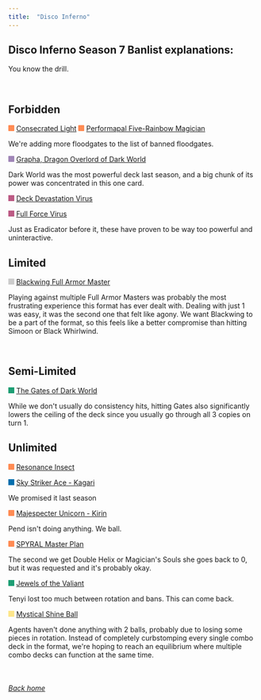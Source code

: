 ```yaml
---
title:  "Disco Inferno"
---
```


## Disco Inferno Season 7 Banlist explanations:


You know the drill.

<br>

## Forbidden

<img src="assets/effect.png" alt="Effect Monster" width="12" height="12"/> [Consecrated Light](https://db.ygoprodeck.com/card/?search=Consecrated%20Light)
<img src="assets/effect.png" alt="Effect Monster" width="12" height="12"/> [Performapal Five-Rainbow Magician](https://db.ygoprodeck.com/card/?search=Performapal%20Five-Rainbow%20Magician)

We're adding more floodgates to the list of banned floodgates.

<img src="assets/fusion.png" alt="XYZ Fusion" width="12" height="12"/> [Grapha, Dragon Overlord of Dark World](https://db.ygoprodeck.com/card/?search=Grapha,%20Dragon%20Overlord%20of%20Dark%20World)

Dark World was the most powerful deck last season, and a big chunk of its power was concentrated in this one card.  

<img src="assets/trap.png" alt="Trap" width="12" height="12"/> [Deck Devastation Virus](https://db.ygoprodeck.com/card/?search=Deck%20Devastation%20Virus)

<img src="assets/trap.png" alt="Trap" width="12" height="12"/> [Full Force Virus](https://db.ygoprodeck.com/card/?search=Full%20Force%20Virus)

Just as Eradicator before it, these have proven to be way too powerful and uninteractive.

## Limited

<img src="assets/synchro.png" alt="Synchro Monster" width="12" height="12"/> [Blackwing Full Armor Master](https://db.ygoprodeck.com/card/?search=Blackwing%20Full%20Armor%20Master)

Playing against multiple Full Armor Masters was probably the most frustrating experience this format has ever dealt with. Dealing with just 1 was easy, it was the second one that felt like agony. We want Blackwing to be a part of the format, so this feels like a better compromise than hitting Simoon or Black Whirlwind. 

<br>

## Semi-Limited

<img src="assets/spell.png" alt="Spell" width="12" height="12"/> [The Gates of Dark World](https://db.ygoprodeck.com/card/?search=The%20Gates%20of%20Dark%20World)

While we don't usually do consistency hits, hitting Gates also significantly lowers the ceiling of the deck since you usually go through all 3 copies on turn 1.

## Unlimited

<img src="assets/effect.png" alt="Effect Monster" width="12" height="12"/> [Resonance Insect](https://db.ygoprodeck.com/card/?search=Resonance%20Insect)

<img src="assets/link.png" alt="Link Monster" width="12" height="12"/> [Sky Striker Ace - Kagari](https://db.ygoprodeck.com/card/?search=Sky%20Striker%20Ace%20-%20Kagari)

We promised it last season

<img src="assets/effect.png" alt="Effect Monster" width="12" height="12"/> [Majespecter Unicorn - Kirin](https://db.ygoprodeck.com/card/?search=Majespecter%20Unicorn%20-%20Kirin)

Pend isn't doing anything. We ball.

<img src="assets/effect.png" alt="Effect Monster" width="12" height="12"/> [SPYRAL Master Plan](https://db.ygoprodeck.com/card/?search=SPYRAL%20Master%20Plan)

The second we get Double Helix or Magician's Souls she goes back to 0, but it was requested and it's probably okay.

<img src="assets/spell.png" alt="Spell" width="12" height="12"/> [Jewels of the Valiant](https://db.ygoprodeck.com/card/?search=Jewels%20Of%20The%20Valiant)

Tenyi lost too much between rotation and bans. This can come back.

<img src="assets/vanilla.png" alt="Normal Monster" width="12" height="12"/> [Mystical Shine Ball](https://db.ygpprodeck.com/card/?search=Mystical%20Shine%20Ball)

Agents haven't done anything with 2 balls, probably due to losing some pieces in rotation. Instead of completely curbstomping every single combo deck in the format, we're hoping to reach an equilibrium where multiple combo decks can function at the same time.

<br>

###### [Back home](index)